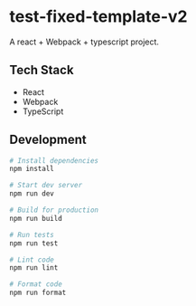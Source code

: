 # test-fixed-template-v2

A react + Webpack + typescript project.

## Tech Stack

- React
- Webpack
- TypeScript





## Development

```bash
# Install dependencies
npm install

# Start dev server
npm run dev

# Build for production
npm run build

# Run tests
npm run test

# Lint code
npm run lint

# Format code
npm run format
```